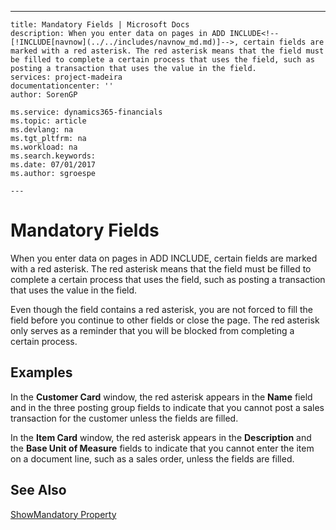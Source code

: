 ---
    title: Mandatory Fields | Microsoft Docs
    description: When you enter data on pages in ADD INCLUDE<!--[!INCLUDE[navnow](../../includes/navnow_md.md)]-->, certain fields are marked with a red asterisk. The red asterisk means that the field must be filled to complete a certain process that uses the field, such as posting a transaction that uses the value in the field.
    services: project-madeira
    documentationcenter: ''
    author: SorenGP

    ms.service: dynamics365-financials
    ms.topic: article
    ms.devlang: na
    ms.tgt_pltfrm: na
    ms.workload: na
    ms.search.keywords:
    ms.date: 07/01/2017
    ms.author: sgroespe

    ---
# Mandatory Fields
When you enter data on pages in ADD INCLUDE<!--[!INCLUDE[navnow](../../includes/navnow_md.md)]-->, certain fields are marked with a red asterisk. The red asterisk means that the field must be filled to complete a certain process that uses the field, such as posting a transaction that uses the value in the field.  
  
 Even though the field contains a red asterisk, you are not forced to fill the field before you continue to other fields or close the page. The red asterisk only serves as a reminder that you will be blocked from completing a certain process.  
  
## Examples  
 In the **Customer Card** window, the red asterisk appears in the **Name** field and in the three posting group fields to indicate that you cannot post a sales transaction for the customer unless the fields are filled.  
  
 In the **Item Card** window, the red asterisk appears in the **Description** and the **Base Unit of Measure** fields to indicate that you cannot enter the item on a document line, such as a sales order, unless the fields are filled.  
  
## See Also  
 [ShowMandatory Property](../FullExperience/ShowMandatory%20Property.md)